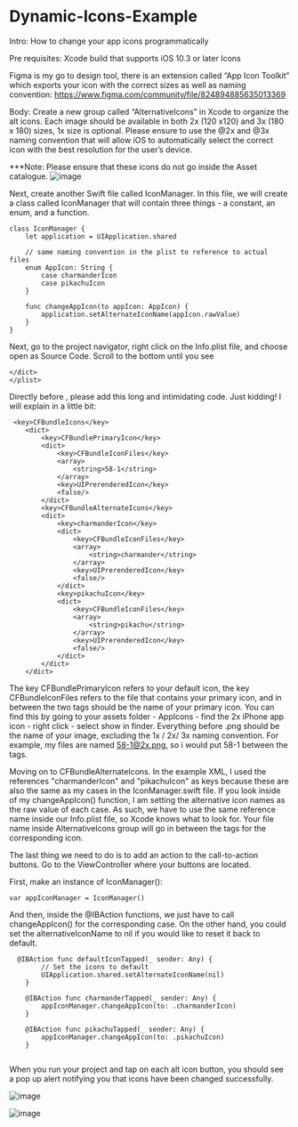 # Dynamic-Icons-Example
Intro:
How to change your app icons programmatically
 
 
Pre requisites: 
Xcode build that supports iOS 10.3 or later
Icons

Figma is my go to design tool, there is an extension called “App Icon Toolkit” which exports your icon with the correct sizes as well as naming convention: <https://www.figma.com/community/file/824894885635013369>


Body: 
Create a new group called “AlternativeIcons” in Xcode to organize the alt icons. Each image should be available in both 2x (120 x120) and 3x (180 x 180) sizes, 1x size is optional. Please ensure to use the @2x and @3x naming convention that will allow iOS to automatically select the correct icon with the best resolution for the user’s device. 

***Note: Please ensure that these icons do not go inside the Asset catalogue. 
![image](https://user-images.githubusercontent.com/64371072/107161142-846cfc80-694f-11eb-8b75-ab2bf22dd208.png)

Next, create another Swift file called IconManager. In this file, we will create a class called IconManager that will contain three things - a constant, an enum, and a function. 
``` 
class IconManager {
    let application = UIApplication.shared
    
    // same naming convention in the plist to reference to actual files
    enum AppIcon: String {
        case charmanderIcon
        case pikachuIcon
    }
   
    func changeAppIcon(to appIcon: AppIcon) {
        application.setAlternateIconName(appIcon.rawValue)
    }
}
```
Next, go to the project navigator, right click on the Info.plist file, and choose open as Source Code. Scroll to the bottom until you see
```
</dict>
</plist>
```
Directly before </dict>, please add this long and intimidating code. Just kidding! I will explain in a little bit:
```
 <key>CFBundleIcons</key>
    <dict>
        <key>CFBundlePrimaryIcon</key>
        <dict>
            <key>CFBundleIconFiles</key>
            <array>
                <string>58-1</string>
            </array>
            <key>UIPrerenderedIcon</key>
            <false/>
        </dict>
        <key>CFBundleAlternateIcons</key>
        <dict>
            <key>charmanderIcon</key>
            <dict>
                <key>CFBundleIconFiles</key>
                <array>
                    <string>charmander</string>
                </array>
                <key>UIPrerenderedIcon</key>
                <false/>
            </dict>
            <key>pikachuIcon</key>
            <dict>
                <key>CFBundleIconFiles</key>
                <array>
                    <string>pikachu</string>
                </array>
                <key>UIPrerenderedIcon</key>
                <false/>
            </dict>
        </dict>
    </dict>
```
The key CFBundlePrimaryIcon refers to your default icon, the key CFBundleIconFiles refers to the file that contains your primary icon, and in between the two <string> tags should be the name of your primary icon. You can find this by going to your assets folder - AppIcons - find the 2x iPhone app icon  - right click -  select show in finder. Everything before .png should be the name of your image, excluding the 1x / 2x/ 3x naming convention. For example, my files are named 58-1@2x.png, so i would put 58-1 between the <string> tags. 

Moving on to CFBundleAlternateIcons.  In the example XML, I used the references "charmanderIcon" and "pikachuIcon" as keys because these are also the same as my cases in the IconManager.swift file. If you look inside of my changeAppIcon() function, I am setting the alternative icon names as the raw value of each case. As such, we have to use the same reference name inside our Info.plist file, so Xcode knows what to look for. Your file name inside AlternativeIcons group will go in between the <string> tags for the corresponding icon. 

The last thing we need to do is to add an action to the call-to-action buttons. Go to the ViewController where your buttons are located. 

First, make an instance of IconManager(): 
```
var appIconManager = IconManager()
```
And then, inside the @IBAction functions, we just have to call changeAppIcon() for the corresponding case. On the other hand, you could set the alternativeIconName to nil if you would like to reset it back to default.
```
  @IBAction func defaultIconTapped(_ sender: Any) {
        // Set the icons to default
        UIApplication.shared.setAlternateIconName(nil)
    }
    
    @IBAction func charmanderTapped(_ sender: Any) {
        appIconManager.changeAppIcon(to: .charmanderIcon)
    }
    
    @IBAction func pikachuTapped(_ sender: Any) {
        appIconManager.changeAppIcon(to: .pikachuIcon)
    }
    
 ```
When you run your project and tap on each alt icon button, you should see a pop up alert notifying you that icons have been changed successfully. 

![image](https://user-images.githubusercontent.com/64371072/107161148-964e9f80-694f-11eb-94af-639d0cde07ed.png)

![image](https://user-images.githubusercontent.com/64371072/107161154-a2d2f800-694f-11eb-9fe7-12fe682823e5.png)


